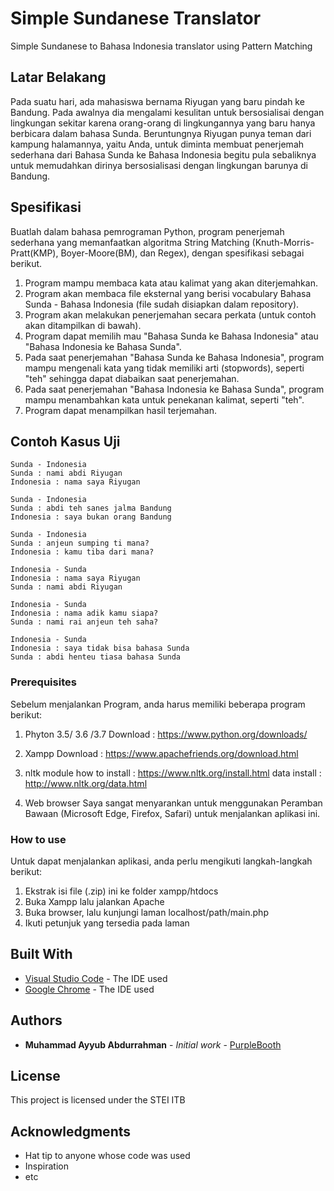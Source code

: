 # Simple Sundanese Translator
Simple Sundanese to Bahasa Indonesia translator using Pattern Matching

## Latar Belakang
Pada suatu hari, ada mahasiswa bernama Riyugan yang baru pindah ke Bandung. Pada awalnya dia mengalami kesulitan untuk bersosialisai dengan lingkungan sekitar karena orang-orang di lingkungannya yang baru hanya berbicara dalam bahasa Sunda. Beruntungnya Riyugan punya teman dari kampung halamannya, yaitu Anda, untuk diminta membuat penerjemah sederhana dari Bahasa Sunda ke Bahasa Indonesia begitu pula sebaliknya untuk memudahkan dirinya bersosialisasi dengan lingkungan barunya di Bandung.

## Spesifikasi
Buatlah dalam bahasa pemrograman Python, program penerjemah sederhana yang memanfaatkan algoritma String Matching (Knuth-Morris-Pratt(KMP), Boyer-Moore(BM), dan Regex), dengan spesifikasi sebagai berikut.
1. Program mampu membaca kata atau kalimat yang akan diterjemahkan.
2. Program akan membaca file eksternal yang berisi vocabulary Bahasa Sunda - Bahasa Indonesia (file sudah disiapkan dalam repository).
3. Program akan melakukan penerjemahan secara perkata (untuk contoh akan ditampilkan di bawah).
4. Program dapat memilih mau "Bahasa Sunda ke Bahasa Indonesia" atau "Bahasa Indonesia ke Bahasa Sunda".
5. Pada saat penerjemahan "Bahasa Sunda ke Bahasa Indonesia", program mampu mengenali kata yang tidak memiliki arti (stopwords), seperti "teh" sehingga dapat diabaikan saat penerjemahan.
6. Pada saat penerjemahan "Bahasa Indonesia ke Bahasa Sunda", program mampu menambahkan kata untuk penekanan kalimat, seperti "teh".
7. Program dapat menampilkan hasil terjemahan.

## Contoh Kasus Uji
```
Sunda - Indonesia
Sunda : nami abdi Riyugan
Indonesia : nama saya Riyugan
```

```
Sunda - Indonesia
Sunda : abdi teh sanes jalma Bandung
Indonesia : saya bukan orang Bandung
```

```
Sunda - Indonesia
Sunda : anjeun sumping ti mana?
Indonesia : kamu tiba dari mana?
```

```
Indonesia - Sunda
Indonesia : nama saya Riyugan
Sunda : nami abdi Riyugan
```

```
Indonesia - Sunda
Indonesia : nama adik kamu siapa?
Sunda : nami rai anjeun teh saha?
```

```
Indonesia - Sunda
Indonesia : saya tidak bisa bahasa Sunda
Sunda : abdi henteu tiasa bahasa Sunda
```

### Prerequisites

Sebelum menjalankan Program, anda harus memiliki beberapa program berikut:
1. Phyton 3.5/ 3.6 /3.7
    Download : https://www.python.org/downloads/

2. Xampp 
    Download : https://www.apachefriends.org/download.html

3. nltk module
    how to install : https://www.nltk.org/install.html
    data install : http://www.nltk.org/data.html

4. Web browser
    Saya sangat menyarankan untuk menggunakan Peramban Bawaan (Microsoft Edge, Firefox, Safari) untuk menjalankan aplikasi ini.

### How to use

Untuk dapat menjalankan aplikasi, anda perlu mengikuti langkah-langkah berikut:
1. Ekstrak isi file (.zip) ini ke folder xampp/htdocs
2. Buka Xampp lalu jalankan Apache
3. Buka browser, lalu kunjungi laman localhost/path/main.php
4. Ikuti petunjuk yang tersedia pada laman

## Built With

* [Visual Studio Code](https://code.visualstudio.com/) - The IDE used
* [Google Chrome](https://www.google.com/chrome/?brand=CHBD&gclid=Cj0KCQjws_r0BRCwARIsAMxfDRjP5lga30im11-ODArhKSfgI7lrAffLHFLVjksk5bJpscnCwxcf2qEaAoJnEALw_wcB&gclsrc=aw.ds) - The IDE used

## Authors

* **Muhammad Ayyub Abdurrahman** - *Initial work* - [PurpleBooth](https://github.com/Ayyub29)

## License

This project is licensed under the STEI ITB

## Acknowledgments

* Hat tip to anyone whose code was used
* Inspiration
* etc
